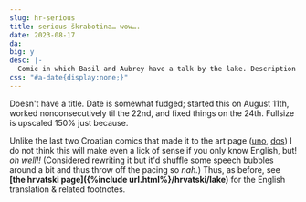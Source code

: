```yaml
---
slug: hr-serious
title: serious škrabotina… wow….
date: 2023-08-17
da: 
big: y
desc: |-
  Comic in which Basil and Aubrey have a talk by the lake. Description & full translation on the page linked below.
css: "#a-date{display:none;}"
---
```

Doesn't have a title. Date is somewhat fudged; started this on August 11th, worked nonconsecutively til the 22nd, and fixed things on the 24th. Fullsize is upscaled 150% just because.

Unlike the last two Croatian comics that made it to the art page ([uno](hr-tr), [dos](hr-yaoi)) I do not think this will make even a lick of sense if you only know English, but! *oh well!!* (Considered rewriting it but it'd shuffle some speech bubbles around a bit and thus throw off the pacing so *nah.*) Thus, as before, see **[the <span lang="hr">hrvatski</span> page]({%include url.html%}/hrvatski/lake)** for the English translation & related footnotes.